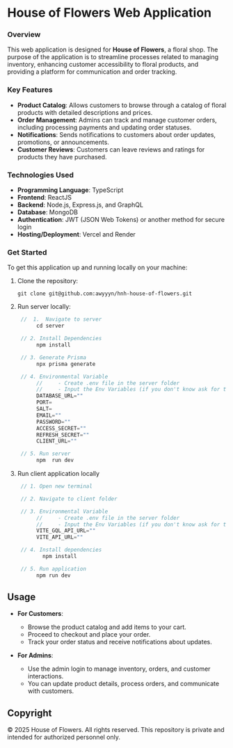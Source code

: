 # House of Flowers Web Application

### Overview

This web application is designed for **House of Flowers**, a floral shop. The purpose of the application is to streamline processes related to managing inventory, enhancing customer accessibility to floral products, and providing a platform for communication and order tracking.

### Key Features

- **Product Catalog**: Allows customers to browse through a catalog of floral products with detailed descriptions and prices.
- **Order Management**: Admins can track and manage customer orders, including processing payments and updating order statuses.
- **Notifications**: Sends notifications to customers about order updates, promotions, or announcements.
- **Customer Reviews**: Customers can leave reviews and ratings for products they have purchased.

### Technologies Used

- **Programming Language**: TypeScript
- **Frontend**: ReactJS
- **Backend**: Node.js, Express.js, and GraphQL
- **Database**: MongoDB
- **Authentication**: JWT (JSON Web Tokens) or another method for secure login
- **Hosting/Deployment**: Vercel and Render

### Get Started

To get this application up and running locally on your machine:

1. Clone the repository:

   ```
   git clone git@github.com:awyyyn/hnh-house-of-flowers.git
   ```

2. Run server locally:

   ```JavaScript
    //  1.  Navigate to server
         cd server

    // 2. Install Dependencies
         npm install

    // 3. Generate Prisma
         npx prisma generate

    // 4. Environmental Variable
         //     - Create .env file in the server folder
         //     - Input the Env Variables (if you don't know ask for the main developer)
         DATABASE_URL=""
         PORT=
         SALT=
         EMAIL=""
         PASSWORD=""
         ACCESS_SECRET=""
         REFRESH_SECRET=""
         CLIENT_URL=""

    // 5. Run server
         npm  run dev
   ```

3. Run client application locally

   ```JavaScript
    // 1. Open new terminal

    // 2. Navigate to client folder

    // 3. Environmental Variable
         //     - Create .env file in the server folder
         //     - Input the Env Variables (if you don't know ask for the main developer)
         VITE_GQL_API_URL=""
         VITE_API_URL=""

    // 4. Install dependencies
           npm install

    // 5. Run application
         npm run dev
   ```

## Usage

- **For Customers**:

  - Browse the product catalog and add items to your cart.
  - Proceed to checkout and place your order.
  - Track your order status and receive notifications about updates.

- **For Admins**:
  - Use the admin login to manage inventory, orders, and customer interactions.
  - You can update product details, process orders, and communicate with customers.

## Copyright

© 2025 House of Flowers. All rights reserved. This repository is private and intended for authorized personnel only.

